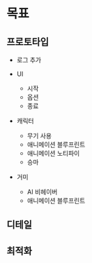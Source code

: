 
# 목표

## 프로토타입

* 로그 추가

* UI
    * 시작
    * 옵션
    * 종료

* 캐릭터
    * 무기 사용
    * 애니메이션 블루프린트
    * 애니메이션 노티파이
    * 승마

* 거미
    * AI 비헤이버
    * 애니메이션 블루프린트

## 디테일



## 최적화

